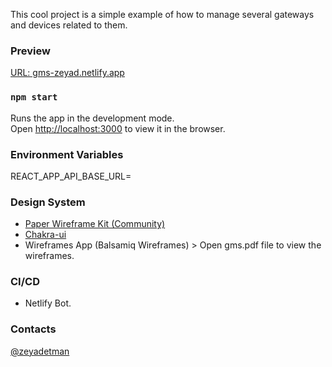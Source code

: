 This cool project is a simple example of how to manage several gateways and devices related to them.

### Preview

[URL: gms-zeyad.netlify.app](gms-zeyad.netlify.app)
### `npm start`

Runs the app in the development mode.<br /> Open
[http://localhost:3000](http://localhost:3000) to view it in the browser.


### Environment Variables

REACT_APP_API_BASE_URL=

### Design System

- [Paper Wireframe Kit (Community)](https://www.figma.com/community/file/1075811850250564922)
- [Chakra-ui](https://chakra-ui.com/)
- Wireframes App (Balsamiq Wireframes) > Open gms.pdf file to view the wireframes.


### CI/CD

- Netlify Bot.

### Contacts
[@zeyadetman](https://github.com/zeyadetman)